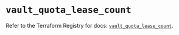 # `vault_quota_lease_count`

Refer to the Terraform Registry for docs: [`vault_quota_lease_count`](https://registry.terraform.io/providers/hashicorp/vault/4.7.0/docs/resources/quota_lease_count).
